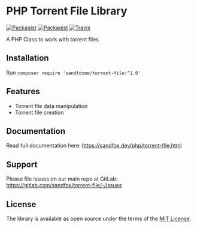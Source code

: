 # PHP Torrent File Library

[![Packagist](https://img.shields.io/packagist/v/sandfoxme/torrent-file.svg?maxAge=2592000)](https://packagist.org/packages/sandfoxme/torrent-file)
[![Packagist](https://img.shields.io/packagist/l/sandfoxme/torrent-file.svg?maxAge=2592000)](https://opensource.org/licenses/MIT)
[![Travis](https://img.shields.io/travis/arokettu/torrent-file.svg?maxAge=2592000)](https://travis-ci.org/sandfoxme/torrent-file)

A PHP Class to work with torrent files

## Installation

Run ``composer require 'sandfoxme/torrent-file:^1.0'``

## Features

* Torrent file data manipulation
* Torrent file creation

## Documentation

Read full documentation here: <https://sandfox.dev/php/torrent-file.html>

## Support

Please file issues on our main repo at GitLab: <https://gitlab.com/sandfox/torrent-file/-/issues>

## License

The library is available as open source under the terms of the [MIT License].

[MIT License]:  https://opensource.org/licenses/MIT
